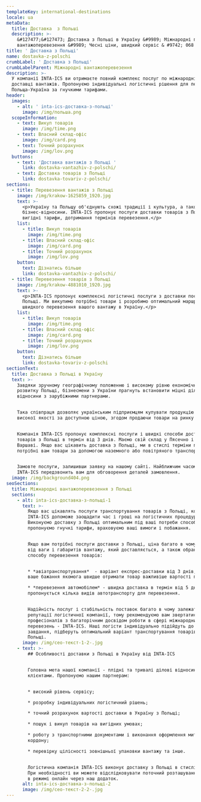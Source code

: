 ```yaml
---
templateKey: international-destinations
locale: ua
metaData:
  title: Доставка  з Польші
  description: >-
    &#127477;&#127473; Доставка з Польші в Україну &#9989; Міжнародні професійні
    вантажоперевезення &#9989; Чесні ціни, швидкий сервіс & #9742; 068 5555 999
title: ' Доставка з Польщі'
name: dostavka-z-polschi
crumbLabel: ' Доставка з Польщі'
crumbLabelParent: Міжнародні вантажоперевезення
description: >-
  У компанії INTA-ICS ви отримаєте повний комплекс послуг по міжнародній
  доставці вантажів. Пропонуємо індивідуальні логістичні рішення для перевезення
  Польща-Україна за гнучкими тарифами.
header:
  images:
    - alt: ' inta-ics-доставка-з-польщі'
      image: /img/польша.png
  scopeInformation:
    - text: Викуп товарів
      image: /img/time.png
    - text: Власний склад-офіс
      image: /img/card.png
    - text: Точний розрахунок
      image: /img/lov.png
  buttons:
    - text: 'Доставка вантажів з Польщі '
      link: dostavka-vantazhiv-z-polschi/
    - text: Доставка товарів з Польщі
      link: dostavka-tovariv-z-polschi/
sections:
  - title: Перевезення вантажів з Польщі
    image: /img/krakow-1625859_1920.jpg
    text: >-
      <p>Україну та Польщу об'єднують схожі традиції і культура, а також
      бізнес-відносини. INTA-ICS пропонує послуги доставки товарів з Польщі,
      вигідні тарифи, дотримання термінів перевезення.</p>
    list:
      - title: Викуп товарів
        image: /img/time.png
      - title: Власний склад-офіс
        image: /img/card.png
      - title: Точний розрахунок
        image: /img/lov.png
    button:
      text: Дізнатись більше
      link: dostavka-vantazhiv-z-polschi/
  - title: Перевезення товарів з Польщі
    image: /img/krakow-4881010_1920.jpg
    text: >-
      <p>INTA-ICS пропонує комплексні логістичні послуги з доставки посилок з
      Польщі. Ми викупимо потрібні товари і розробимо оптимальний маршрут для
      швидкого перевезення вашого вантажу в Україну.</p>
    list:
      - title: Викуп товарів
        image: /img/time.png
      - title: Власний склад-офіс
        image: /img/card.png
      - title: Точний розрахунок
        image: /img/lov.png
    button:
      text: Дізнатись більше
      link: dostavka-tovariv-z-polschi
sectionText:
  title: Доставка з Польщі в Україну
  text: >-
    Завдяки зручному географічному положенню і високому рівню економічного
    розвитку Польщі, бізнесмени з України прагнуть встановити міцні ділові
    відносини з зарубіжними партнерами.


    Така співпраця дозволяє українським підприємцям купувати продукцію переважно
    високої якості за доступною ціною, згодом продаючи товари на ринку України.


    Компанія INTA-ICS пропонує комплексні послуги і швидкі способи доставки
    товарів з Польщі в термін від 3 днів. Маємо свій склад у Пясечно і офіс у
    Варшаві. Якщо вас цікавить доставка з Польщі, ми в стислі терміни перевеземо
    потрібні вам товари за допомогою наземного або повітряного транспорту.


    Замовте послуги, залишивши заявку на нашому сайті. Найближчим часом менеджер
    INTA-ICS передзвонить вам для обговорення деталей замовлення.
  image: /img/background404.png
seoSections:
  title: Міжнародні вантажоперевезення з Польщі
  sections:
    - alt: inta-ics-доставка-з-польщі-1
      text: >-
        Якщо вас цікавлять послуги транспортування товарів з Польщі, компанія
        INTA-ICS допоможе заощадити час і гроші на логістичних процедурах.
        Виконуємо доставку з Польщі оптимальним під ваші потреби способом,
        пропонуємо гнучкі тарифи, враховуємо ваші вимоги і побажання.


        Якщо вам потрібні послуги доставки з Польщі, ціна багато в чому залежить
        від ваги і габаритів вантажу, який доставляється, а також обраного
        способу перевезення товарів:


        * *авіатранспортування*  - варіант експрес-доставки від 3 днів, якщо
        ваше бажання якомога швидше отримати товар важливіше вартості послуг;

        * *перевезення автомобілем* - швидка доставка в термін від 5 днів,
        пропонується кілька видів автотранспорту для перевезення.


        Надійність послуг і стабільність поставок багато в чому залежать від
        репутації логістичної компанії, тому рекомендуємо вам звертатися до
        професіоналів з багаторічним досвідом роботи в сфері міжнародних
        перевезень - INTA-ICS. Наші логісти індивідуально підійдуть до вирішення
        завдання, підберуть оптимальний варіант транспортування товарів з
        Польщі.
      image: /img/сео-текст-1-2-.jpg
    - text: >-
        ## Особливості доставки з Польщі в Україну від INTA-ICS


        Головна мета нашої компанії - плідні та тривалі ділові відносини з
        клієнтами. Пропонуємо нашим партнерам:


        * високий рівень сервісу;

        * розробку індивідуальних логістичний рішень;

        * точний розрахунок вартості доставки в Україну з Польщі;

        * пошук і викуп товарів на вигідних умовах;

        * роботу з транспортними документами і виконання оформлення митного
        кордону;

        * перевірку цілісності зовнішньої упаковки вантажу та інше.


        Логістична компанія INTA-ICS виконує доставку з Польщі в стислі терміни.
        При необхідності ви можете відслідковувати поточний розташування вантажу
        в режимі онлайн через наш додаток.
      alt: inta-ics-доставка-з-польщі-2
      image: /img/сео-текст-2-2-.jpg
---
```

